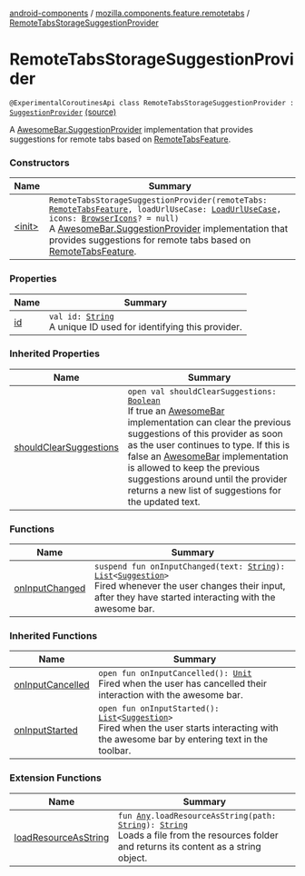 [android-components](../../index.md) / [mozilla.components.feature.remotetabs](../index.md) / [RemoteTabsStorageSuggestionProvider](./index.md)

# RemoteTabsStorageSuggestionProvider

`@ExperimentalCoroutinesApi class RemoteTabsStorageSuggestionProvider : `[`SuggestionProvider`](../../mozilla.components.concept.awesomebar/-awesome-bar/-suggestion-provider/index.md) [(source)](https://github.com/mozilla-mobile/android-components/blob/master/components/feature/remotetabs/src/main/java/mozilla/components/feature/remotetabs/RemoteTabsStorageSuggestionProvider.kt#L20)

A [AwesomeBar.SuggestionProvider](../../mozilla.components.concept.awesomebar/-awesome-bar/-suggestion-provider/index.md) implementation that provides suggestions for remote tabs
based on [RemoteTabsFeature](../-remote-tabs-feature/index.md).

### Constructors

| Name | Summary |
|---|---|
| [&lt;init&gt;](-init-.md) | `RemoteTabsStorageSuggestionProvider(remoteTabs: `[`RemoteTabsFeature`](../-remote-tabs-feature/index.md)`, loadUrlUseCase: `[`LoadUrlUseCase`](../../mozilla.components.feature.session/-session-use-cases/-load-url-use-case/index.md)`, icons: `[`BrowserIcons`](../../mozilla.components.browser.icons/-browser-icons/index.md)`? = null)`<br>A [AwesomeBar.SuggestionProvider](../../mozilla.components.concept.awesomebar/-awesome-bar/-suggestion-provider/index.md) implementation that provides suggestions for remote tabs based on [RemoteTabsFeature](../-remote-tabs-feature/index.md). |

### Properties

| Name | Summary |
|---|---|
| [id](id.md) | `val id: `[`String`](https://kotlinlang.org/api/latest/jvm/stdlib/kotlin/-string/index.html)<br>A unique ID used for identifying this provider. |

### Inherited Properties

| Name | Summary |
|---|---|
| [shouldClearSuggestions](../../mozilla.components.concept.awesomebar/-awesome-bar/-suggestion-provider/should-clear-suggestions.md) | `open val shouldClearSuggestions: `[`Boolean`](https://kotlinlang.org/api/latest/jvm/stdlib/kotlin/-boolean/index.html)<br>If true an [AwesomeBar](../../mozilla.components.concept.awesomebar/-awesome-bar/index.md) implementation can clear the previous suggestions of this provider as soon as the user continues to type. If this is false an [AwesomeBar](../../mozilla.components.concept.awesomebar/-awesome-bar/index.md) implementation is allowed to keep the previous suggestions around until the provider returns a new list of suggestions for the updated text. |

### Functions

| Name | Summary |
|---|---|
| [onInputChanged](on-input-changed.md) | `suspend fun onInputChanged(text: `[`String`](https://kotlinlang.org/api/latest/jvm/stdlib/kotlin/-string/index.html)`): `[`List`](https://kotlinlang.org/api/latest/jvm/stdlib/kotlin.collections/-list/index.html)`<`[`Suggestion`](../../mozilla.components.concept.awesomebar/-awesome-bar/-suggestion/index.md)`>`<br>Fired whenever the user changes their input, after they have started interacting with the awesome bar. |

### Inherited Functions

| Name | Summary |
|---|---|
| [onInputCancelled](../../mozilla.components.concept.awesomebar/-awesome-bar/-suggestion-provider/on-input-cancelled.md) | `open fun onInputCancelled(): `[`Unit`](https://kotlinlang.org/api/latest/jvm/stdlib/kotlin/-unit/index.html)<br>Fired when the user has cancelled their interaction with the awesome bar. |
| [onInputStarted](../../mozilla.components.concept.awesomebar/-awesome-bar/-suggestion-provider/on-input-started.md) | `open fun onInputStarted(): `[`List`](https://kotlinlang.org/api/latest/jvm/stdlib/kotlin.collections/-list/index.html)`<`[`Suggestion`](../../mozilla.components.concept.awesomebar/-awesome-bar/-suggestion/index.md)`>`<br>Fired when the user starts interacting with the awesome bar by entering text in the toolbar. |

### Extension Functions

| Name | Summary |
|---|---|
| [loadResourceAsString](../../mozilla.components.support.test.file/kotlin.-any/load-resource-as-string.md) | `fun `[`Any`](https://kotlinlang.org/api/latest/jvm/stdlib/kotlin/-any/index.html)`.loadResourceAsString(path: `[`String`](https://kotlinlang.org/api/latest/jvm/stdlib/kotlin/-string/index.html)`): `[`String`](https://kotlinlang.org/api/latest/jvm/stdlib/kotlin/-string/index.html)<br>Loads a file from the resources folder and returns its content as a string object. |
